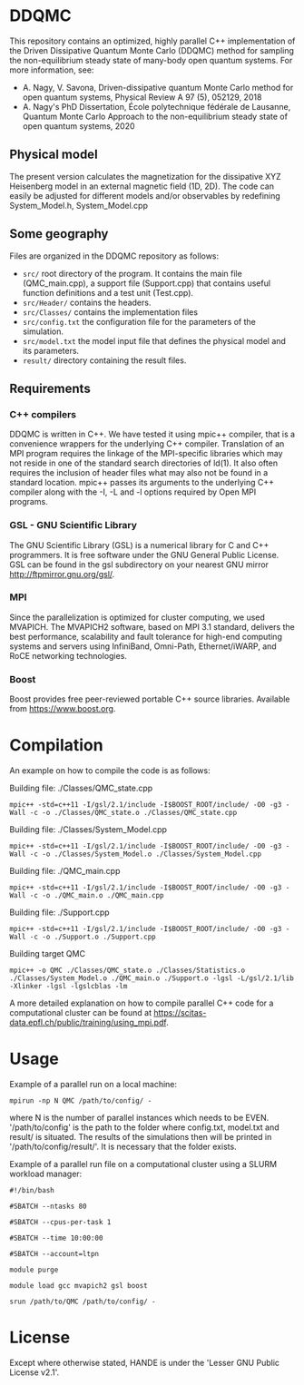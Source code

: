 # DDQMC
This repository contains an optimized, highly parallel C++ implementation of the Driven Dissipative Quantum Monte Carlo (DDQMC) method for sampling the non-equilibrium steady state of many-body open quantum systems.
For more information, see:

- A. Nagy, V. Savona, Driven-dissipative quantum Monte Carlo method for open quantum systems, Physical Review A 97 (5), 052129, 2018
- A. Nagy's PhD Dissertation, École polytechnique fédérale de Lausanne, Quantum Monte Carlo Approach to the non-equilibrium steady state of open quantum systems, 2020

## Physical model
The present version calculates the magnetization for the dissipative XYZ Heisenberg model in an external magnetic field (1D, 2D). The code can easily be adjusted for different models and/or observables by redefining System_Model.h, System_Model.cpp

## Some geography
Files are organized in the DDQMC repository as follows:
 - `src/` root directory of the program. It contains the main file (QMC_main.cpp), a support file (Support.cpp) that contains useful function definitions and a test unit (Test.cpp).
 - `src/Header/` contains the headers. 
 - `src/Classes/` contains the implementation files
 - `src/config.txt` the configuration file for the parameters of the simulation.
 - `src/model.txt` the model input file that defines the physical model and its parameters.
 - `result/` directory containing the result files.

## Requirements
### C++ compilers
DDQMC is written in C++. We have tested it using mpic++ compiler, that is a convenience wrappers for the underlying C++ compiler. Translation of an MPI program requires the linkage of the MPI-specific libraries which may not reside in one of the standard search directories of ld(1). It also often requires the inclusion of header files what may also not be found in a standard location. mpic++ passes its arguments to the underlying C++ compiler along with the -I, -L and -l options required by Open MPI programs.
### GSL - GNU Scientific Library
The GNU Scientific Library (GSL) is a numerical library for C and C++ programmers. It is free software under the GNU General Public License. GSL can be found in the gsl subdirectory on your nearest GNU mirror http://ftpmirror.gnu.org/gsl/.
### MPI
Since the parallelization is optimized for cluster computing, we used MVAPICH. The MVAPICH2 software, based on MPI 3.1 standard, delivers the best performance, scalability and fault tolerance for high-end computing systems and servers using InfiniBand, Omni-Path, Ethernet/iWARP, and RoCE networking technologies. 
### Boost
Boost provides free peer-reviewed portable C++ source libraries. Available from https://www.boost.org.

# Compilation
An example on how to compile the code is as follows:

Building file: ./Classes/QMC_state.cpp

`mpic++ -std=c++11 -I/gsl/2.1/include -I$BOOST_ROOT/include/ -O0 -g3 -Wall -c -o ./Classes/QMC_state.o ./Classes/QMC_state.cpp`

Building file: ./Classes/System_Model.cpp

`mpic++ -std=c++11 -I/gsl/2.1/include -I$BOOST_ROOT/include/ -O0 -g3 -Wall -c -o ./Classes/System_Model.o ./Classes/System_Model.cpp`

Building file: ./QMC_main.cpp

`mpic++ -std=c++11 -I/gsl/2.1/include -I$BOOST_ROOT/include/ -O0 -g3 -Wall -c -o ./QMC_main.o ./QMC_main.cpp`

Building file: ./Support.cpp

`mpic++ -std=c++11 -I/gsl/2.1/include -I$BOOST_ROOT/include/ -O0 -g3 -Wall -c -o ./Support.o ./Support.cpp`

Building target QMC

`mpic++ -o QMC ./Classes/QMC_state.o ./Classes/Statistics.o ./Classes/System_Model.o ./QMC_main.o ./Support.o -lgsl -L/gsl/2.1/lib -Xlinker -lgsl -lgslcblas -lm`

A more detailed explanation on how to compile parallel C++ code for a computational cluster can be found at https://scitas-data.epfl.ch/public/training/using_mpi.pdf.

# Usage
Example of a parallel run on a local machine:

`mpirun -np N QMC /path/to/config/ -`

where N is the number of parallel instances which needs to be EVEN. '/path/to/config' is the path to the folder where config.txt, model.txt and result/ is situated. The results of the simulations then will be printed in '/path/to/config/result/'. It is necessary that the folder exists.

Example of a parallel run file on a computational cluster using a SLURM workload manager:

`#!/bin/bash`

`#SBATCH --ntasks 80`

`#SBATCH --cpus-per-task 1`

`#SBATCH --time 10:00:00`

`#SBATCH --account=ltpn`

`module purge`

`module load gcc mvapich2 gsl boost`

`srun /path/to/QMC /path/to/config/ -`

# License
Except where otherwise stated, HANDE is under the 'Lesser GNU Public License v2.1'.
